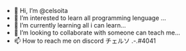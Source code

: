 - 👋 Hi, I’m @celsoita
- 👀 I’m interested to learn all programming lenguage ...
- 🌱 I’m currently learning all i can learn...
- 💞️ I’m looking to collaborate with someone can teach me...
- 📫 How to reach me  on discord チェルソ .-.#4041

<!---
celsoita/celsoita is a ✨ special ✨ repository because its `README.md` (this file) appears on your GitHub profile.
You can click the Preview link to take a look at your changes.
--->
